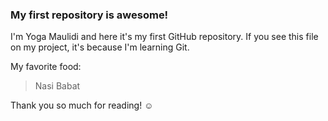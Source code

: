 ### My first repository is awesome!

I'm Yoga Maulidi and here it's my first GitHub repository.
If you see this file on my project, it's because I'm learning Git.

My favorite food:

> Nasi Babat

Thank you so much for reading! ☺